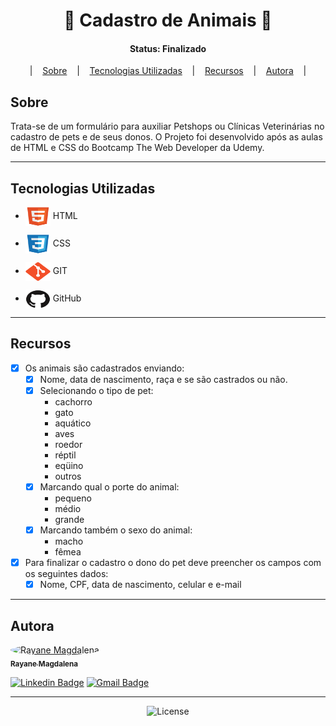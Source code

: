 <h1 align="center">🐾 Cadastro de Animais 🐾</h1>

<h4 align="center"> 
	 Status: Finalizado
</h4>

<p align="center">
 &nbsp;&nbsp;&nbsp;|&nbsp;&nbsp;&nbsp; <a href="#sobre">Sobre</a> &nbsp;&nbsp;&nbsp;|&nbsp;&nbsp;&nbsp; 
 <a href="#tecnologias-utilizadas">Tecnologias Utilizadas</a> &nbsp;&nbsp;&nbsp;|&nbsp;&nbsp;&nbsp;
 <a href="#recursos">Recursos</a> &nbsp;&nbsp;&nbsp;|&nbsp;&nbsp;&nbsp;
 <a href="#autora">Autora</a> &nbsp;&nbsp;&nbsp;|&nbsp;&nbsp;&nbsp;
</p>

## Sobre 

Trata-se de um formulário para auxiliar Petshops ou Clínicas Veterinárias no cadastro de pets e de seus donos. 
O Projeto foi desenvolvido após as aulas de HTML e CSS do Bootcamp The Web Developer da Udemy.

---

## Tecnologias Utilizadas

- <img align="center" alt="Ray-HTML" height="30" width="40" src="https://raw.githubusercontent.com/devicons/devicon/master/icons/html5/html5-original.svg"> HTML

- <img align="center" alt="Ray-CSS" height="30" width="40" src="https://raw.githubusercontent.com/devicons/devicon/master/icons/css3/css3-original.svg"> CSS

- <img align="center" alt="Ray-GIT" height="30" width="40" src="https://raw.githubusercontent.com/devicons/devicon/master/icons/git/git-original.svg"> GIT

- <img align="center" alt="Ray-GitHub" height="30" width="40" src="https://raw.githubusercontent.com/devicons/devicon/master/icons/github/github-original.svg"> GitHub

---			

## Recursos

 - [x] Os animais são cadastrados enviando:
      - [x] Nome, data de nascimento, raça e se são castrados ou não.
      - [x] Selecionando o tipo de pet:
        - cachorro
        - gato
        - aquático
        - aves
        - roedor
        - réptil
        - eqüino
        - outros
      - [x] Marcando qual o porte do animal:
        - pequeno
        - médio
        - grande
      - [x] Marcando também o sexo do animal:
        - macho
        - fêmea
 - [x] Para finalizar o cadastro o dono do pet deve preencher os campos com os seguintes dados:      
      - [x] Nome, CPF, data de nascimento, celular e e-mail      

---

## Autora

<a href="https://www.linkedin.com/in/rayane-magdalena-473b83163/">
 <img style="border-radius: 50%;" src="https://avatars.githubusercontent.com/u/121320740?v=4" width="100px;" alt="Rayane Magdalena"/>
 <br />
 <sub><b>Rayane Magdalena</b></sub></a> <a href="https://www.linkedin.com/in/rayane-magdalena-473b83163/"></a>
 <br />

 [![Linkedin Badge](https://img.shields.io/badge/-Rayane-blue?style=flat-square&logo=Linkedin&logoColor=white&link=https://www.linkedin.com/in/rayane-magdalena-473b83163/)](https://www.linkedin.com/in/rayane-magdalena-473b83163/) 
[![Gmail Badge](https://img.shields.io/badge/-rayanemagdalena@gmail.com-c14438?style=flat-square&logo=Gmail&logoColor=white&link=mailto:rayanemagdalena@gmail.com)](mailto:rayanemagdalena@gmail.com)

---			
<p align="center">
  <img alt="License" src="https://img.shields.io/static/v1?label=license&message=MIT&color=49AA26&labelColor=000000">
</p>
              
       
             
